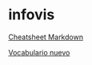 # infovis

[Cheatsheet Markdown](github.com/adam-p/markdown-here/wiki/Markdown-Cheatsheet)

[Vocabulario nuevo](https://raw.githubusercontent.com/alfie-agustin/infovis/gh-pages/palabra.txt)


